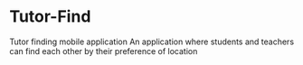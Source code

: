 # Tutor-Find
Tutor finding mobile application
An application where students and teachers can find each other by their preference of location
